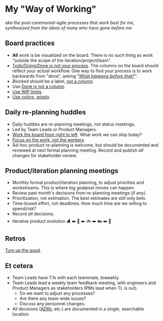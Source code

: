 # My "Way of Working"
_aka the post-ceremonial-agile processes that work best for me, synthesized from the ideas of many who have gone before me_

## Board practices

- **All** work is be visualized on the board. There is no such thing as work "outside the scope of the iteration/project/team".
- [Todo/Doing/Done is not your process](https://www.marcusoft.net/2017/02/comments-on-board-practices-2.html). The columns on the board should reflect your _actual_ workflow. One way to find your process is to work backwards from "done", asking _"[What happens before that?](https://www.marcusoft.net/2017/02/comments-on-board-practices-2.html#how-to-do-this)"_.
- _Blocked_ should be a label, [not a column](https://www.marcusoft.net/2017/02/comments-on-board-practices.html).
- Use [Done is not a column](https://www.marcusoft.net/2017/02/comments-on-board-practices-3.html).
- [Use WIP limits](https://www.marcusoft.net/2017/02/comments-on-board-practices-5.html).
- [Use colors, wisely](https://www.marcusoft.net/2017/02/comments-on-board-practices-4.html).

## Daily re-planning huddles

- Daily huddles are re-planning meetings, not status meetings.
- Led by Team Leads or Product Managers.
- [Work the board from right to left](https://www.marcusoft.net/2017/03/comments-on-board-practices-7.html). What work we can ship today?
- [Focus on the work, not the workers](https://www.marcusoft.net/2017/02/comments-on-board-practices-6.html).
- Ad-hoc product re-planning is welcome, but should be documented and reviewed at next formal planning meeting. Record and publish *all* changes for stakeholder review.

## Product/iteration planning meetings

- Monthly formal product/iteration planning, to adjust priorities and workstreams. This is where big goalpost moves can happen.
- Review past month's decisions from re-planning meetings (if any).
- Prioritization, not estimation. The best estimates are still only bets.
- Time-boxed effort, not deadlines. How much time are we willing to spend/risk?
- Record *all* decisions.
- Iterative product evolution :ice_skate: :arrow_right: :kick_scooter: :arrow_right: :bike: :arrow_right: :motorcycle: :arrow_right: :car:

## Retros

[Turn up the good](turn-up-the-good.md).

## Et cetera 

- Team Leads have 1:1s with each teammate, biweekly.
- Team Leads lead a weekly team feedback meeting, with engineers and Product Managers as stakeholders (PMs lead when TL is out).
	- Do we want to adjust any processes?
	- Are there any team-wide issues?
	- Discuss any personnel changes.
- All decisions ([ADRs](adrs.md), etc.) are documented in a single, searchable location.
<!--stackedit_data:
eyJoaXN0b3J5IjpbLTE2NDE0ODIyNzgsMTI2OTU3MjM2MiwxMD
g5MjEyMDY4LC0yMDkwMjI2ODIzLC0xNzQyMTg1MTI4LDcyMzc5
MTc1MSw3NzY0MTUyNzIsLTIxMjIzMDgwMjMsLTQyNjE0OTQ4NS
wtOTE1ODYyMzM0LDE4MjI5MjQ4MzRdfQ==
-->